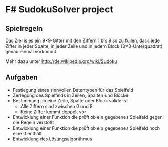 # F# SudokuSolver project

## Spielregeln

Das Ziel is es ein 9×9-Gitter mit den Ziffern 1 bis 9 so zu füllen, dass jede Ziffer in jeder Spalte, in jeder Zeile und in jedem Block (3×3-Unterquadrat) genau einmal vorkommt.

Mehr dazu unter http://de.wikipedia.org/wiki/Sudoku

## Aufgaben

* Festlegung eines sinnvollen Datentypen für das Spielfeld
* Zerlegung des Spielfelds in Zeilen, Spalten und Blöcke
* Bestimmung ob eine Zeile, Spalte oder Block valide ist
  * Alle Ziffern sind zwischen 0 und 9
  * Keine Ziffer kommt doppelt vor
* Entwicklung einer Funktion die prüft ob ein gegebenes Spielfeld gegen die Regeln verstößt
* Entwicklung einer Funktion die prüft ob ein gegebenes Spielfeld noch eine 0 enthält
* Entwicklung des Lösungsalgorithmus
